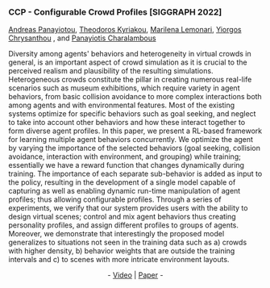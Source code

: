### CCP - Configurable Crowd Profiles [SIGGRAPH 2022]
<a href="https://orcid.org/0000-0002-7614-1059" target="_blank">Andreas Panayiotou</a>, <a href="https://orcid.org/0000-0003-0699-2445" target="_blank">Theodoros Kyriakou</a>, <a href="https://orcid.org/0000-0001-9854-3369" target="_blank">Marilena Lemonari</a>, <a href="https://orcid.org/0000-0001-5136-8890" target="_blank">Yiorgos
Chrysanthou</a> , and <a href="https://orcid.org/0000-0002-7230-5132" target="_blank">Panayiotis Charalambous</a>

Diversity among agents' behaviors and heterogeneity in virtual crowds in general, is an important aspect of crowd simulation as it is crucial to the perceived realism and plausibility of the resulting simulations. Heterogeneous crowds constitute the pillar in creating numerous real-life scenarios such as museum exhibitions, which require variety in agent behaviors, from basic collision avoidance to more complex interactions both among agents and with environmental features. Most of the existing systems optimize for specific behaviors such as goal seeking, and neglect to take into account other behaviors and how these interact together to form diverse agent profiles. In this paper, we present a RL-based framework for learning multiple agent behaviors concurrently. We optimize the agent by varying the importance of the selected behaviors (goal seeking, collision avoidance, interaction with environment, and grouping) while training; essentially we have a reward function that changes dynamically during training. The importance of each separate sub-behavior is added as input to the policy, resulting in the development of a single model capable of capturing as well as enabling dynamic run-time manipulation of agent profiles; thus allowing configurable profiles. Through a series of experiments, we verify that our system provides users with the ability to design virtual scenes; control and mix agent behaviors thus creating personality profiles, and assign different profiles to groups of agents. Moreover, we demonstrate that interestingly the proposed model generalizes to situations not seen in the training data such as a) crowds with higher density, b) behavior weights that are outside the training intervals and c) to scenes with more intricate environment layouts.
<p align="center">
	- <a href="" target="_blank">Video</a> | <a href="" target="_blank">Paper</a> -
</p>



